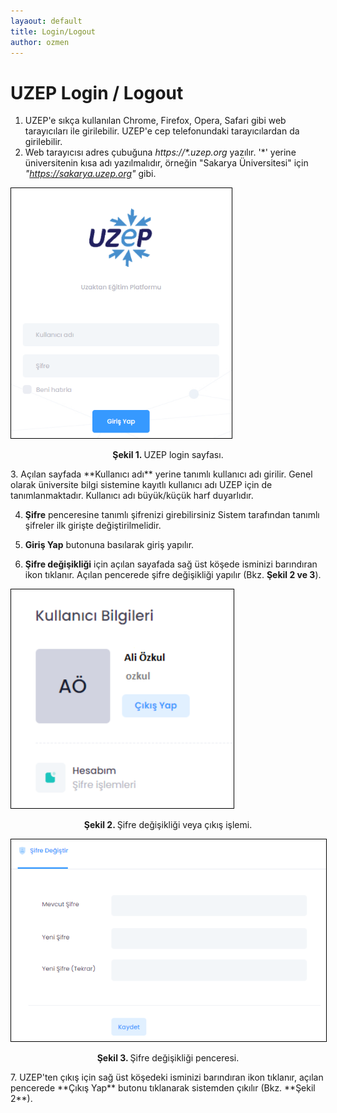 ```yaml
---
layaout: default
title: Login/Logout
author: ozmen
---
```

# UZEP Login / Logout

1. UZEP'e sıkça kullanılan Chrome, Firefox, Opera, Safari gibi web tarayıcıları ile girilebilir. UZEP'e cep telefonundaki tarayıcılardan da girilebilir.  
2. Web tarayıcısı adres çubuğuna _https://\*.uzep.org_ yazılır. '\*' yerine üniversitenin kısa adı yazılmalıdır, örneğin "Sakarya Üniversitesi" için _"https://sakarya.uzep.org"_ gibi. <br>
<img style="border:1px solid black" src="assets/images/login.png" height="400"/> 
<p style="text-align: center;"> <b>Şekil 1. </b>UZEP login sayfası. </p>
3. Açılan sayfada **Kullanıcı adı** yerine tanımlı kullanıcı adı girilir. Genel olarak üniversite bilgi sistemine kayıtlı kullanıcı adı UZEP için de tanımlanmaktadır. Kullanıcı adı büyük/küçük harf duyarlıdır.

4. **Şifre** penceresine tanımlı şifrenizi girebilirsiniz Sistem tarafından tanımlı şifreler ilk girişte değiştirilmelidir.

5. **Giriş Yap** butonuna basılarak giriş yapılır.

6. **Şifre değişikliği** için açılan sayafada sağ üst köşede isminizi barındıran ikon tıklanır. Açılan pencerede şifre değişikliği yapılır (Bkz.  **Şekil 2 ve 3**).
<img style="border:1px solid black" src="assets/images/sifreCikis.png" height="350" />
<p style="text-align: center;"> <b>Şekil 2. </b>Şifre değişikliği veya çıkış işlemi. </p>
<img style="border:1px solid black" src="assets/images/sifreDegistir.png" /> <br>
<p style="text-align: center;"> <b>Şekil 3. </b>Şifre değişikliği penceresi. </p>
7. UZEP'ten çıkış için sağ üst köşedeki isminizi barındıran ikon tıklanır, açılan pencerede **Çıkış Yap** butonu tıklanarak sistemden çıkılır (Bkz.  **Şekil 2**).    

